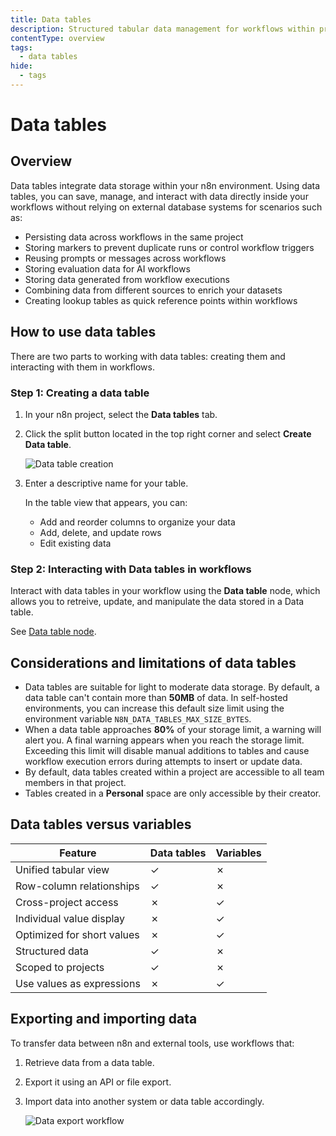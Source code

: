 ```yaml
---
title: Data tables
description: Structured tabular data management for workflows within project boundaries
contentType: overview
tags:
  - data tables
hide:
  - tags
---
```


# Data tables 

## Overview

Data tables integrate data storage within your n8n environment. Using data tables, you can save, manage, and interact with data directly inside your workflows without relying on external database systems for scenarios such as:

- Persisting data across workflows in the same project
- Storing markers to prevent duplicate runs or control workflow triggers
- Reusing prompts or messages across workflows
- Storing evaluation data for AI workflows
- Storing data generated from workflow executions
- Combining data from different sources to enrich your datasets
- Creating lookup tables as quick reference points within workflows

## How to use data tables

There are two parts to working with data tables: creating them and interacting with them in workflows.

### Step 1: Creating a data table

1. In your n8n project, select the **Data tables** tab.
2. Click the split button located in the top right corner and select **Create Data table**.

    ![Data table creation](/_images/data/data-tables/create-data-table.png)

3. Enter a descriptive name for your table.
   
   In the table view that appears, you can:
   
   * Add and reorder columns to organize your data
   * Add, delete, and update rows
   * Edit existing data

### Step 2: Interacting with Data tables in workflows

Interact with data tables in your workflow using the **Data table** node, which allows you to retreive, update, and manipulate the data stored in a Data table.

See [Data table node](/integrations/builtin/core-nodes/n8n-nodes-base.datatable/index.md).

## Considerations and limitations of data tables

- Data tables are suitable for light to moderate data storage. By default, a data table can't contain more than **50MB** of data. In self-hosted environments, you can increase this default size limit using the environment variable `N8N_DATA_TABLES_MAX_SIZE_BYTES`.
- When a data table approaches **80%** of your storage limit, a warning will alert you. A final warning appears when you reach the storage limit. Exceeding this limit will disable manual additions to tables and cause workflow execution errors during attempts to insert or update data.
- By default, data tables created within a project are accessible to all team members in that project.
- Tables created in a **Personal** space are only accessible by their creator.

## Data tables versus variables

| Feature | Data tables | Variables |
|---------|-------------|-----------|
| Unified tabular view | ✓ | ✗ |
| Row-column relationships | ✓ | ✗ |
| Cross-project access | ✗ | ✓ |
| Individual value display | ✗ | ✓ |
| Optimized for short values | ✗ | ✓ |
| Structured data | ✓ | ✗ |
| Scoped to projects | ✓ | ✗ |
| Use values as expressions | ✗ | ✓ |

## Exporting and importing data

To transfer data between n8n and external tools, use workflows that:

1. Retrieve data from a data table.
2. Export it using an API or file export.
3. Import data into another system or data table accordingly.

    ![Data export workflow](/_images/data/data-tables/data-table-export.png)
